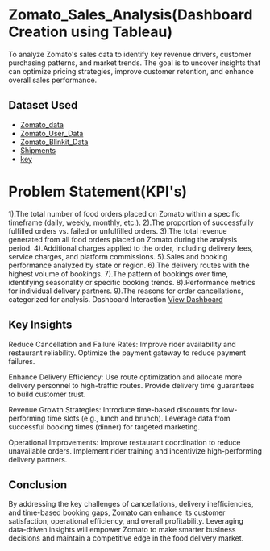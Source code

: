 # Zomato_Sales_Analysis(Dashboard Creation using Tableau)

To analyze Zomato's sales data to identify key revenue drivers, customer purchasing patterns, and market trends. The goal is to uncover insights that can optimize pricing strategies, improve customer retention, and enhance overall sales performance.

## Dataset Used

- <a href="https://github.com/Ranjithdbs/Zomato_Sales_Analysis/blob/main/Zomato_data.csv">Zomato_data</a>
- <a href="https://github.com/Ranjithdbs/Zomato_Sales_Analysis/blob/main/Zomato_User_Data.csv">Zomato_User_Data</a>
- <a href="https://github.com/Ranjithdbs/Zomato_Sales_Analysis/blob/main/Zomato_Blinkit_Data.csv">Zomato_Blinkit_Data</a>
- <a href="https://github.com/Ranjithdbs/Zomato_Sales_Analysis/blob/main/Shipments.csv">Shipments</a>
- <a href="https://github.com/Ranjithdbs/Zomato_Sales_Analysis/blob/main/Key.pdf">key</a>

# Problem Statement(KPI's)
1).The total number of food orders placed on Zomato within a specific timeframe (daily, weekly, monthly, etc.).
2).The proportion of successfully fulfilled orders vs. failed or unfulfilled orders.
3).The total revenue generated from all food orders placed on Zomato during the analysis period.
4).Additional charges applied to the order, including delivery fees, service charges, and platform commissions.
5).Sales and booking performance analyzed by state or region.
6).The delivery routes with the highest volume of bookings.
7).The pattern of bookings over time, identifying seasonality or specific booking trends.
8).Performance metrics for individual delivery partners.
9).The reasons for order cancellations, categorized for analysis.
Dashboard Interaction <a href="https://github.com/Ranjithdbs/Zomato_Sales_Analysis/blob/main/Zomato%20data%20analysis.png">View Dashboard</a>
## Key Insights
Reduce Cancellation and Failure Rates:
Improve rider availability and restaurant reliability.
Optimize the payment gateway to reduce payment failures.

Enhance Delivery Efficiency:
Use route optimization and allocate more delivery personnel to high-traffic routes.
Provide delivery time guarantees to build customer trust.

Revenue Growth Strategies:
Introduce time-based discounts for low-performing time slots (e.g., lunch and brunch).
Leverage data from successful booking times (dinner) for targeted marketing.

Operational Improvements:
Improve restaurant coordination to reduce unavailable orders.
Implement rider training and incentivize high-performing delivery partners.

## Conclusion
By addressing the key challenges of cancellations, delivery inefficiencies, and time-based booking gaps, Zomato can enhance its customer satisfaction, operational efficiency, and overall profitability. Leveraging data-driven insights will empower Zomato to make smarter business decisions and maintain a competitive edge in the food delivery market.
